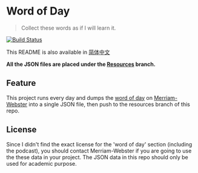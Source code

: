 # Word of Day

> Collect these words as if I will learn it.

[![Build Status](https://travis-ci.org/Caulidata/Word-of-Day.svg?branch=master)](https://travis-ci.org/Caulidata/Word-of-Day)

This README is also available in [简体中文](https://github.com/Caulidata/Word-of-Day/blob/master/README-zh_CN.md)

**All the JSON files are placed under the [Resources](https://github.com/Caulidata/Word-of-Day/tree/resources) branch.**

## Feature

This project runs every day and dumps the [word of day](https://www.merriam-webster.com/word-of-the-day) on [Merriam-Webster](https://www.merriam-webster.com) into a single JSON file, then push to the resources branch of this repo.

## License

Since I didn't find the exact license for the 'word of day' section (including the podcast), you should contact Merriam-Webster if you are going to use the these data in your project. The JSON data in this repo should only be used for academic purpose.